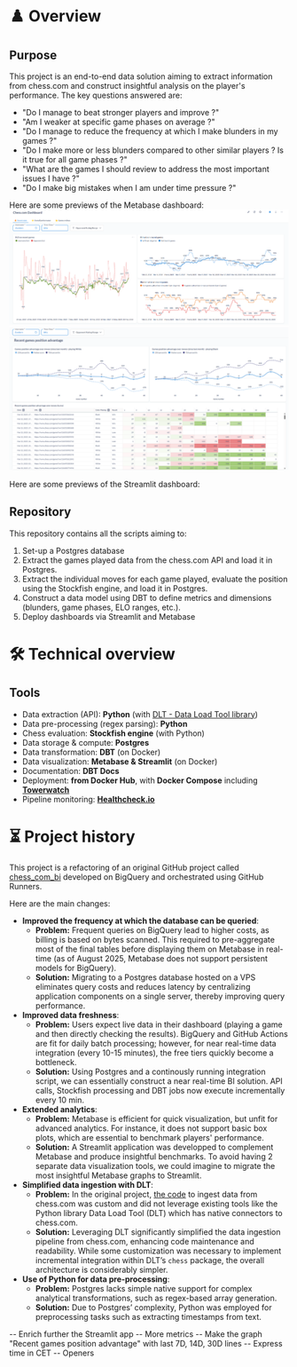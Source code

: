 # ♟️ Overview

## Purpose
This project is an end-to-end data solution aiming to extract information from chess.com and construct insightful analysis on the player's performance.
The key questions answered are:
- "Do I manage to beat stronger players and improve ?"
- "Am I weaker at specific game phases on average ?"
- "Do I manage to reduce the frequency at which I make blunders in my games ?"
- "Do I make more or less blunders compared to other similar players ? Is it true for all game phases ?"
- "What are the games I should review to address the most important issues I have ?"
- "Do I make big mistakes when I am under time pressure ?"

Here are some previews of the Metabase dashboard:
![Illustration 1](https://github.com/gabriellegall/chess_com_bi/blob/main/images/metabase_page_1.png)
![Illustration 3](https://github.com/gabriellegall/chess_com_bi/blob/main/images/metabase_page_3.png)

Here are some previews of the Streamlit dashboard:


## Repository
This repository contains all the scripts aiming to: 
1. Set-up a Postgres database
2. Extract the games played data from the chess.com API and load it in Postgres.
3. Extract the individual moves for each game played, evaluate the position using the Stockfish engine, and load it in Postgres.
4. Construct a data model using DBT to define metrics and dimensions (blunders, game phases, ELO ranges, etc.).
5. Deploy dashboards via Streamlit and Metabase

# 🛠️ Technical overview
## Tools
- Data extraction (API): **Python** (with [DLT - Data Load Tool library](https://dlthub.com/docs/dlt-ecosystem/verified-sources/chess))
- Data pre-processing (regex parsing): **Python**
- Chess evaluation: **Stockfish engine** (with Python)
- Data storage & compute: **Postgres**
- Data transformation: **DBT** (on Docker)
- Data visualization: **Metabase & Streamlit** (on Docker)
- Documentation: **DBT Docs**
- Deployment: **from Docker Hub**, with **Docker Compose** including [**Towerwatch**](https://github.com/containrrr/watchtower)
- Pipeline monitoring: [**Healthcheck.io**](https://healthchecks.io/)


# ⏳ Project history
This project is a refactoring of an original GitHub project called [chess_com_bi](https://github.com/gabriellegall/chess_com_bi) developed on BigQuery and orchestrated using GitHub Runners. 

Here are the main changes:
- **Improved the frequency at which the database can be queried**:
    - **Problem:** Frequent queries on BigQuery lead to higher costs, as billing is based on bytes scanned. This required to pre-aggregate most of the final tables before displaying them on Metabase in real-time (as of August 2025, Metabase does not support persistent models for BigQuery).
    - **Solution:** Migrating to a Postgres database hosted on a VPS eliminates query costs and reduces latency by centralizing application components on a single server, thereby improving query performance.
- **Improved data freshness**:
    - **Problem:** Users expect live data in their dashboard (playing a game and then directly checking the results). BigQuery and GitHub Actions are fit for daily batch processing; however, for near real-time data integration (every 10-15 minutes), the free tiers quickly become a bottleneck.
    - **Solution:** Using Postgres and a continously running integration script, we can essentially construct a near real-time BI solution. API calls, Stockfish processing and DBT jobs now execute incrementally every 10 min.
- **Extended analytics**:
    - **Problem:** Metabase is efficient for quick visualization, but unfit for advanced analytics. For instance, it does not support basic box plots, which are essential to benchmark players' performance.
    - **Solution:** A Streamlit application was developped to complement Metabase and produce insightful benchmarks. To avoid having 2 separate data visualization tools, we could imagine to migrate the most insightful Metabase graphs to Streamlit.
- **Simplified data ingestion with DLT**:
    - **Problem:** In the original project, [the code](https://github.com/gabriellegall/chess_com_bi/blob/main/scripts/bq_load_player_games.py) to ingest data from chess.com was custom and did not leverage existing tools like the Python library Data Load Tool (DLT) which has native connectors to chess.com.
    - **Solution:** Leveraging DLT significantly simplified the data ingestion pipeline from chess.com, enhancing code maintenance and readability. While some customization was necessary to implement incremental integration within DLT’s `chess` package, the overall architecture is considerably simpler.
- **Use of Python for data pre-processing**:
    - **Problem:** Postgres lacks simple native support for complex analytical transformations, such as regex-based array generation.
    - **Solution:** Due to Postgres’ complexity, Python was employed for preprocessing tasks such as extracting timestamps from text.






-- Enrich further the Streamlit app
    -- More metrics
    -- Make the graph "Recent games position advantage" with last 7D, 14D, 30D lines
    -- Express time in CET
    -- Openers
